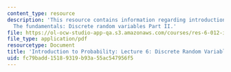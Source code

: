 ```yaml
---
content_type: resource
description: 'This resource contains information regarding introduction to probability:
  The fundamentals: Discrete random variables Part II.'
file: https://ol-ocw-studio-app-qa.s3.amazonaws.com/courses/res-6-012-introduction-to-probability-spring-2018/fc79badd15189319b93a55ac547956f5_MITRES_6_012S18_L06AS.pdf
file_type: application/pdf
resourcetype: Document
title: 'Introduction to Probability: Lecture 6: Discrete Random Variables Part II'
uid: fc79badd-1518-9319-b93a-55ac547956f5
---
```

